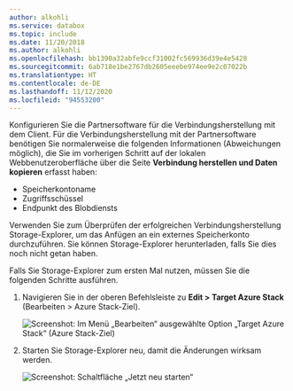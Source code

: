 ```yaml
---
author: alkohli
ms.service: databox
ms.topic: include
ms.date: 11/20/2018
ms.author: alkohli
ms.openlocfilehash: bb1390a32abfe9ccf31002fc569936d39e4e5428
ms.sourcegitcommit: 6ab718e1be2767db2605eeebe974ee9e2c07022b
ms.translationtype: HT
ms.contentlocale: de-DE
ms.lasthandoff: 11/12/2020
ms.locfileid: "94553200"
---
```

Konfigurieren Sie die Partnersoftware für die Verbindungsherstellung mit dem Client. Für die Verbindungsherstellung mit der Partnersoftware benötigen Sie normalerweise die folgenden Informationen (Abweichungen möglich), die Sie im vorherigen Schritt auf der lokalen Webbenutzeroberfläche über die Seite **Verbindung herstellen und Daten kopieren** erfasst haben:

- Speicherkontoname
- Zugriffsschüssel
- Endpunkt des Blobdiensts
 
Verwenden Sie zum Überprüfen der erfolgreichen Verbindungsherstellung Storage-Explorer, um das Anfügen an ein externes Speicherkonto durchzuführen. Sie können Storage-Explorer herunterladen, falls Sie dies noch nicht getan haben.

Falls Sie Storage-Explorer zum ersten Mal nutzen, müssen Sie die folgenden Schritte ausführen.

1. Navigieren Sie in der oberen Befehlsleiste zu **Edit > Target Azure Stack** (Bearbeiten > Azure Stack-Ziel).

    ![Screenshot: Im Menü „Bearbeiten“ ausgewählte Option „Target Azure Stack“ (Azure Stack-Ziel)](media/data-box-configure-partner-software/data-box-connect-via-rest-6.png)

2. Starten Sie Storage-Explorer neu, damit die Änderungen wirksam werden.

    ![Screenshot: Schaltfläche „Jetzt neu starten“](media/data-box-configure-partner-software/data-box-connect-via-rest-7.png)
